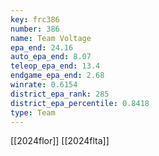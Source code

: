 ```yaml
---
key: frc386
number: 386
name: Team Voltage
epa_end: 24.16
auto_epa_end: 8.07
teleop_epa_end: 13.4
endgame_epa_end: 2.68
winrate: 0.6154
district_epa_rank: 285
district_epa_percentile: 0.8418
type: Team
---
```

[[2024flor]]
[[2024flta]]
